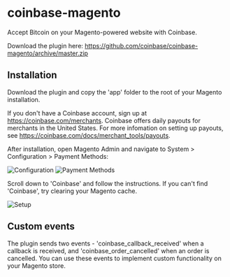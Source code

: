 coinbase-magento
================

Accept Bitcoin on your Magento-powered website with Coinbase. 

Download the plugin here: https://github.com/coinbase/coinbase-magento/archive/master.zip

Installation
-------

Download the plugin and copy the 'app' folder to the root of your Magento installation.

If you don't have a Coinbase account, sign up at https://coinbase.com/merchants. Coinbase offers daily payouts for merchants in the United States. For more infomation on setting up payouts, see https://coinbase.com/docs/merchant_tools/payouts.

After installation, open Magento Admin and navigate to System > Configuration > Payment Methods:

![Configuration](http://i.imgur.com/m0x0C5M.png)
![Payment Methods](http://i.imgur.com/Dr6FbFV.png)

Scroll down to 'Coinbase' and follow the instructions. If you can't find 'Coinbase', try clearing your Magento cache.

![Setup](http://i.imgur.com/cxLiQs4.png)

Custom events
-------

The plugin sends two events - 'coinbase_callback_received' when a callback is received, and 'coinbase_order_cancelled' when an order is cancelled. You can use these events to implement custom functionality on your Magento store.